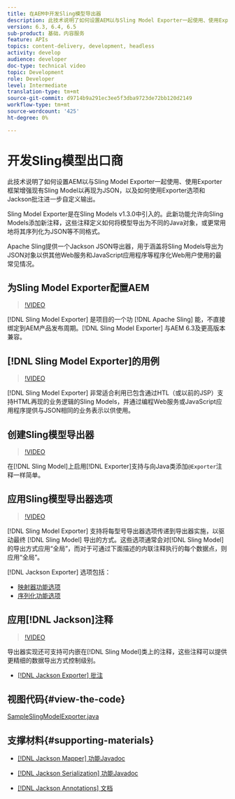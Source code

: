 ```yaml
---
title: 在AEM中开发Sling模型导出器
description: 此技术说明了如何设置AEM以与Sling Model Exporter一起使用、使用Exporter框架增强现有Sling Model以再现为JSON，以及如何使用Exporter选项和Jackson批注进一步自定义输出。
version: 6.3, 6.4, 6.5
sub-product: 基础，内容服务
feature: APIs
topics: content-delivery, development, headless
activity: develop
audience: developer
doc-type: technical video
topic: Development
role: Developer
level: Intermediate
translation-type: tm+mt
source-git-commit: d9714b9a291ec3ee5f3dba9723de72bb120d2149
workflow-type: tm+mt
source-wordcount: '425'
ht-degree: 0%

---
```



# 开发Sling模型出口商

此技术说明了如何设置AEM以与Sling Model Exporter一起使用、使用Exporter框架增强现有Sling Model以再现为JSON，以及如何使用Exporter选项和Jackson批注进一步自定义输出。

Sling Model Exporter是在Sling Models v1.3.0中引入的。此新功能允许向Sling Models添加新注释，这些注释定义如何将模型导出为不同的Java对象，或更常用地将其序列化为JSON等不同格式。

Apache Sling提供一个Jackson JSON导出器，用于涵盖将Sling Models导出为JSON对象以供其他Web服务和JavaScript应用程序等程序化Web用户使用的最常见情况。

## 为Sling Model Exporter配置AEM

>[!VIDEO](https://video.tv.adobe.com/v/16862/?quality=12&learn=on)

[!DNL Sling Model Exporter] 是项目的一个功 [!DNL Apache Sling] 能，不直接绑定到AEM产品发布周期。[!DNL Sling Model Exporter] 与AEM 6.3及更高版本兼容。

## [!DNL Sling Model Exporter]的用例

>[!VIDEO](https://video.tv.adobe.com/v/16863/?quality=12&learn=on)

[!DNL Sling Model Exporter] 非常适合利用已包含通过HTL（或以前的JSP）支持HTML再现的业务逻辑的Sling Models，并通过编程Web服务或JavaScript应用程序提供与JSON相同的业务表示以供使用。

## 创建Sling模型导出器

>[!VIDEO](https://video.tv.adobe.com/v/16864/?quality=12&learn=on)

在[!DNL Sling Model]上启用[!DNL Exporter]支持与向Java类添加`@Exporter`注释一样简单。

## 应用Sling模型导出器选项

>[!VIDEO](https://video.tv.adobe.com/v/16865/?quality=12&learn=on)

[!DNL Sling Model Exporter] 支持将每型号导出器选项传递到导出器实施，以驱动最终 [!DNL Sling Model] 导出的方式。这些选项通常会对[!DNL Sling Model]的导出方式应用“全局”，而对于可通过下面描述的内联注释执行的每个数据点，则应用“全局”。

[!DNL Jackson Exporter] 选项包括：

* [映射器功能选项](https://static.javadoc.io/com.fasterxml.jackson.core/jackson-databind/2.8.5/com/fasterxml/jackson/databind/MapperFeature.html)
* [序列化功能选项](https://static.javadoc.io/com.fasterxml.jackson.core/jackson-databind/2.8.5/com/fasterxml/jackson/databind/SerializationFeature.html)

## 应用[!DNL Jackson]注释

>[!VIDEO](https://video.tv.adobe.com/v/16866/?quality=12&learn=on)

导出器实现还可支持可内嵌在[!DNL Sling Model]类上的注释，这些注释可以提供更精细的数据导出方式控制级别。

* [[!DNL Jackson Exporter] 批注](https://github.com/FasterXML/jackson-annotations/wiki/Jackson-Annotations)

## 视图代码{#view-the-code}

[SampleSlingModelExporter.java](https://github.com/Adobe-Consulting-Services/acs-aem-samples/blob/master/core/src/main/java/com/adobe/acs/samples/models/SampleSlingModelExporter.java)

## 支撑材料{#supporting-materials}

* [[!DNL Jackson Mapper] 功能Javadoc](https://static.javadoc.io/com.fasterxml.jackson.core/jackson-databind/2.8.5/com/fasterxml/jackson/databind/MapperFeature.html)
* [[!DNL Jackson Serialization] 功能Javadoc](https://static.javadoc.io/com.fasterxml.jackson.core/jackson-databind/2.8.5/com/fasterxml/jackson/databind/SerializationFeature.html)

* [[!DNL Jackson Annotations] 文档](https://github.com/FasterXML/jackson-annotations/wiki/Jackson-Annotations)
